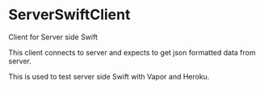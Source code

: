 # ServerSwiftClient
Client for Server side Swift

This client connects to server and expects to get json formatted data from server.

This is used to test server side Swift with Vapor and Heroku.

